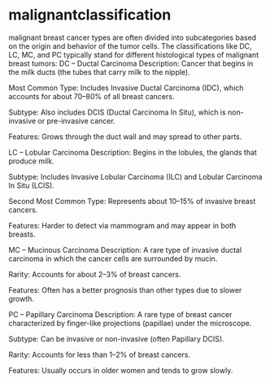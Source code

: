 # malignantclassification
malignant breast cancer types are often divided into subcategories based on the origin and behavior of the tumor cells. The classifications like DC, LC, MC, and PC typically stand for different histological types of malignant breast tumors:
DC – Ductal Carcinoma
Description: Cancer that begins in the milk ducts (the tubes that carry milk to the nipple).

Most Common Type: Includes Invasive Ductal Carcinoma (IDC), which accounts for about 70–80% of all breast cancers.

Subtype: Also includes DCIS (Ductal Carcinoma In Situ), which is non-invasive or pre-invasive cancer.

Features: Grows through the duct wall and may spread to other parts.

LC – Lobular Carcinoma
Description: Begins in the lobules, the glands that produce milk.

Subtype: Includes Invasive Lobular Carcinoma (ILC) and Lobular Carcinoma In Situ (LCIS).

Second Most Common Type: Represents about 10–15% of invasive breast cancers.

Features: Harder to detect via mammogram and may appear in both breasts.

 MC – Mucinous Carcinoma
Description: A rare type of invasive ductal carcinoma in which the cancer cells are surrounded by mucin.

Rarity: Accounts for about 2–3% of breast cancers.

Features: Often has a better prognosis than other types due to slower growth.

PC – Papillary Carcinoma
Description: A rare type of breast cancer characterized by finger-like projections (papillae) under the microscope.

Subtype: Can be invasive or non-invasive (often Papillary DCIS).

Rarity: Accounts for less than 1–2% of breast cancers.

Features: Usually occurs in older women and tends to grow slowly.

